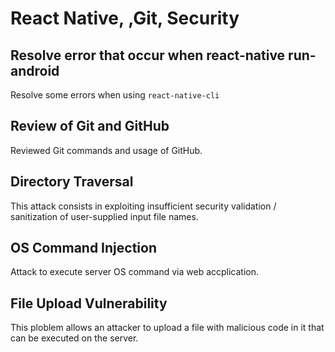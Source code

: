 # React Native, ,Git, Security

## Resolve error that occur when react-native run-android

Resolve some errors when using `react-native-cli`

## Review of Git and GitHub

Reviewed Git commands and usage of GitHub.

## Directory Traversal

This attack consists in exploiting insufficient security validation / sanitization of user-supplied input file names.

## OS Command Injection

Attack to execute server OS command via web accplication.

## File Upload Vulnerability

This ploblem allows an attacker to upload a file with malicious code in it that can be executed on the server.
